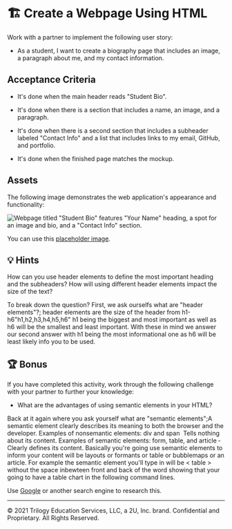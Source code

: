 # 🏗️ Create a Webpage Using HTML 

Work with a partner to implement the following user story:

* As a student, I want to create a biography page that includes an image, a paragraph about me, and my contact information.

## Acceptance Criteria

* It's done when the main header reads "Student Bio". 

* It's done when there is a section that includes a name, an image, and a paragraph.

* It's done when there is a second section that includes a subheader labeled "Contact Info" and a list that includes links to my email, GitHub, and portfolio.

* It's done when the finished page matches the mockup. 

## Assets

The following image demonstrates the web application's appearance and functionality:

![Webpage titled "Student Bio" features "Your Name" heading, a spot for an image and bio, and a "Contact Info" section.](./assets/image-1.png)

You can use this [placeholder image](https://via.placeholder.com/200).


## 💡 Hints

How can you use header elements to define the most important heading and the subheaders? How will using different header elements impact the size of the text? 

To break down the question? First, we ask ourselfs what are "header elements"?; header elements are the size of the header from 
h1-h6"h1,h2,h3,h4,h5,h6" h1 being the biggest and most important as well as h6 will be the smallest and least important. With these in mind we answer our second answer with h1 being the most informational one as h6 will be least likely info you to be used.

## 🏆 Bonus

If you have completed this activity, work through the following challenge with your partner to further your knowledge:

* What are the advantages of using semantic elements in your HTML? 

Back at it again where you ask yourself what are "semantic elements";A semantic element clearly describes its meaning to both the browser and the developer.
Examples of non­semantic elements: div and span ­ Tells nothing about its content.
Examples of semantic elements: form, table, and article ­ Clearly defines its
content.
Basically you're going use semantic elements to inform your content will be layouts or formants or table or bubblemaps or an article.
For example the semantic element you'll type in will be < table > without the space inbewteen front and back of the word showing that your going to have a table chart in the following command lines. 

Use [Google](https://www.google.com) or another search engine to research this.

---
© 2021 Trilogy Education Services, LLC, a 2U, Inc. brand. Confidential and Proprietary. All Rights Reserved.
